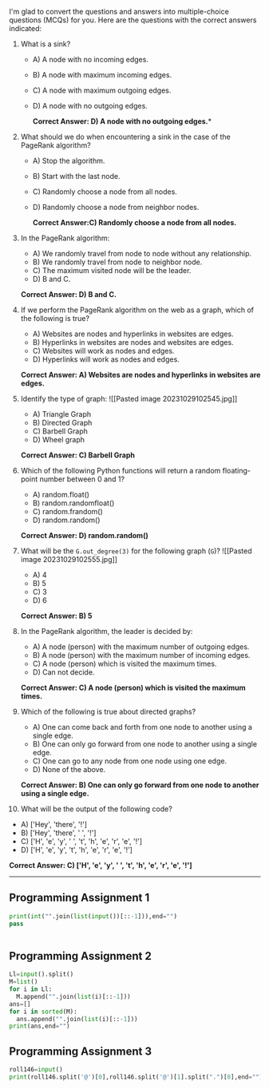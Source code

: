 I'm glad to convert the questions and answers into multiple-choice questions (MCQs) for you. Here are the questions with the correct answers indicated:

1. What is a sink?
   - A) A node with no incoming edges.
   - B) A node with maximum incoming edges.
   - C) A node with maximum outgoing edges.
   - D) A node with no outgoing edges.
     
     **Correct Answer: D) A node with no outgoing edges.***

2. What should we do when encountering a sink in the case of the PageRank algorithm?
   - A) Stop the algorithm.
   - B) Start with the last node.
   - C) Randomly choose a node from all nodes.
   - D) Randomly choose a node from neighbor nodes.

     **Correct Answer:C) Randomly choose a node from all nodes.**

3. In the PageRank algorithm:
   - A) We randomly travel from node to node without any relationship.
   - B) We randomly travel from node to neighbor node.
   - C) The maximum visited node will be the leader.
   - D) B and C.
  
   **Correct Answer: D) B and C.**

4. If we perform the PageRank algorithm on the web as a graph, which of the following is true?
   - A) Websites are nodes and hyperlinks in websites are edges.
   - B) Hyperlinks in websites are nodes and websites are edges.
   - C) Websites will work as nodes and edges.
   - D) Hyperlinks will work as nodes and edges.
   
   **Correct Answer: A) Websites are nodes and hyperlinks in websites are edges.**

5. Identify the type of graph:
   ![[Pasted image 20231029102545.jpg]]
   - A) Triangle Graph
   - B) Directed Graph
   - C) Barbell Graph
   - D) Wheel graph
     
    **Correct Answer: C) Barbell Graph**

6. Which of the following Python functions will return a random floating-point number between 0 and 1?
   - A) random.float()
   - B) random.randomfloat()
   - C) random.frandom()
   - D) random.random()
   
   **Correct Answer: D) random.random()**

7. What will be the `G.out_degree(3)` for the following graph (`G`)?
   ![[Pasted image 20231029102555.jpg]]
   - A) 4
   - B) 5
   - C) 3
   - D) 6
   
    **Correct Answer: B) 5**

8. In the PageRank algorithm, the leader is decided by:
   - A) A node (person) with the maximum number of outgoing edges.
   - B) A node (person) with the maximum number of incoming edges.
   - C) A node (person) which is visited the maximum times.
   - D) Can not decide.
   
   **Correct Answer: C) A node (person) which is visited the maximum times.**

9. Which of the following is true about directed graphs?
   - A) One can come back and forth from one node to another using a single edge.
   - B) One can only go forward from one node to another using a single edge.
   - C) One can go to any node from one node using one edge.
   - D) None of the above.

   **Correct Answer: B) One can only go forward from one node to another using a single edge.**
11. What will be the output of the following code?
- A) ['Hey', 'there', '!']
- B) ['Hey', 'there', ' ', '!']
- C) ['H', 'e', 'y', ' ', 't', 'h', 'e', 'r', 'e', '!']
- D) ['H', 'e', 'y', 't', 'h', 'e', 'r', 'e', '!']

**Correct Answer: C) ['H', 'e', 'y', ' ', 't', 'h', 'e', 'r', 'e', '!']**

---
## Programming Assignment 1
```python
print(int("".join(list(input())[::-1])),end="")
pass      
                
```

## Programming Assignment 2
```python
Ll=input().split()
M=list()
for i in Ll:
  M.append("".join(list(i)[::-1]))
ans=[]
for i in sorted(M):
  ans.append("".join(list(i)[::-1]))
print(ans,end="")	  
```

## Programming Assignment 3
```python
roll146=input()
print(roll146.split('@')[0],roll146.split('@')[1].split(".")[0],end="")
```
